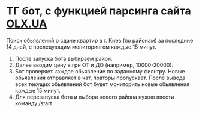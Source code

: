 # ТГ бот, с функцией парсинга сайта [OLX.UA](https://www.olx.ua)

Поиск обьявлений о сдаче квартир в г. Киев (по районам) за последние 14 дней, с последующим мониторингом каждые 15 минут.

1. После запуска бота выбираем район.
2. Далее вводим цену в грн ОТ и ДО (например, 10000-20000).
3. Бот проверяет каждое обьявление по заданному фильтру. Новые обьявления отправляет в чат, повторы пропускает. После вывода всех текущих обьявлений бот будет мониторить новые обьявления каждые 15 минут.
4. Для перезапуска бота и выбора нового района нужно ввести команду /start
